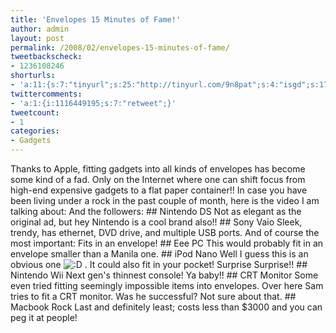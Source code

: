 ```yaml
---
title: 'Envelopes 15 Minutes of Fame!'
author: admin
layout: post
permalink: /2008/02/envelopes-15-minutes-of-fame/
tweetbackscheck:
- 1236108246
shorturls:
- 'a:11:{s:7:"tinyurl";s:25:"http://tinyurl.com/9n8pat";s:4:"isgd";s:17:"http://is.gd/fiVw";s:5:"bitly";s:18:"http://bit.ly/vkm0";s:5:"snipr";s:22:"http://snipr.com/9sg32";s:5:"snurl";s:22:"http://snurl.com/9sg32";s:7:"snipurl";s:24:"http://snipurl.com/9sg32";s:4:"trim";s:17:"http://tr.im/49kh";s:5:"adjix";s:207:"(10 Jan 2008 temporary restriction: API requires valid partnerID or partnerEmail key in request. Contact us if this affects you.) Invalid Adjix request. API documentation @ http://web.adjix.com/AdjixAPI.html";s:4:"advu";s:203:"(10 Jan 2008 temporary restriction: API requires valid partnerID or partnerEmail key in request. Contact us if this affects you.) Invalid Adjix request. API documentation @ http://web.ad.vu/AdjixAPI.html";s:4:"zima";s:19:"http://zi.ma/993cac";s:9:"permalink";s:54:"http://hehe2.net/gadgets/envelopes-15-minutes-of-fame/";}'
twittercomments:
- 'a:1:{i:1116449195;s:7:"retweet";}'
tweetcount:
- 1
categories:
- Gadgets
---
```

Thanks to Apple, fitting gadgets into all kinds of envelopes has become some kind of a fad. Only on the Internet where one can shift focus from high-end expensive gadgets to a flat paper container!!
In case you have been living under a rock in the past couple of month, here is the video I am talking about:
And the followers:
\#\# Nintendo DS
Not as elegant as the original ad, but hey Nintendo is a cool brand also!!
\#\# Sony Vaio
Sleek, trendy, has ethernet, DVD drive, and multiple USB ports. And of course the most important: Fits in an envelope!
\#\# Eee PC
This would probably fit in an envelope smaller than a Manila one.
\#\# iPod Nano
Well I guess this is an obvious one ![:D](http://192.168.1.2/blog2/wp-includes/images/smilies/icon_biggrin.gif) . It could also fit in your pocket! Surprise Surprise!!
\#\# Nintendo Wii
Next gen's thinnest console! Ya baby!!
\#\# CRT Monitor
Some even tried fitting seemingly impossible items into envelopes. Over here Sam tries to fit a CRT monitor. Was he successful? Not sure about that.
\#\# Macbook Rock
Last and definitely least; costs less than $3000 and you can peg it at people!
